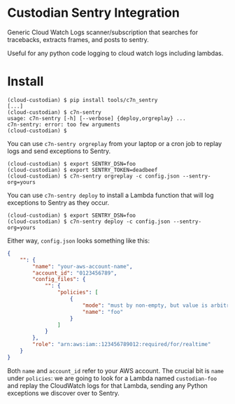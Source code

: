 
# Custodian Sentry Integration

Generic Cloud Watch Logs scanner/subscription that
searches for tracebacks, extracts frames, and posts
to sentry.

Useful for any python code logging to cloud watch logs
including lambdas.


# Install

```
(cloud-custodian) $ pip install tools/c7n_sentry
[...]
(cloud-custodian) $ c7n-sentry
usage: c7n-sentry [-h] [--verbose] {deploy,orgreplay} ...
c7n-sentry: error: too few arguments
(cloud-custodian) $
```

You can use `c7n-sentry orgreplay` from your laptop or a cron job to replay
logs and send exceptions to Sentry.

```
(cloud-custodian) $ export SENTRY_DSN=foo
(cloud-custodian) $ export SENTRY_TOKEN=deadbeef
(cloud-custodian) $ c7n-sentry orgreplay -c config.json --sentry-org=yours
```

You can use `c7n-sentry deploy` to install a Lambda function that will
log exceptions to Sentry as they occur.

```
(cloud-custodian) $ export SENTRY_DSN=foo
(cloud-custodian) $ c7n-sentry deploy -c config.json --sentry-org=yours
```

Either way, `config.json` looks something like this:

```json
{
    "": {
        "name": "your-aws-account-name",
        "account_id": "0123456789",
        "config_files": {
            "": {
                "policies": [
                    {
                        "mode": "must by non-empty, but value is arbitrary",
                        "name": "foo"
                    }
                ]
            }
        },
        "role": "arn:aws:iam::123456789012:required/for/realtime"
    }
}
```

Both `name` and `account_id` refer to your AWS account. The crucial bit is
`name` under `policies`: we are going to look for a Lambda named
`custodian-foo` and replay the CloudWatch logs for that Lambda, sending any
Python exceptions we discover over to Sentry.
